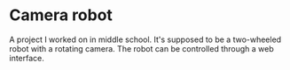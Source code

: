 # Camera robot
A project I worked on in middle school. It's supposed to be a two-wheeled robot with a rotating camera. The robot can be controlled through a web interface.
